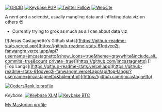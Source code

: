 [![ORCID](https://img.shields.io/badge/ORCID-0000--0002--7188--1605-yellowgreen)](https://orcid.org/0000-0002-7188-1605)
[![Keybase PGP](https://img.shields.io/keybase/pgp/jmcastagnetto)](https://keybase.io/jmcastagnetto)
[![Twitter Follow](https://img.shields.io/twitter/follow/jmcastagnetto?label=&style=social)](https://twitter.com/jmcastagnetto)
[![Website](https://img.shields.io/website?url=https%3A%2F%2Fcastagnetto.site)](https://castagnetto.site)

A nerd and a scientist, usually mangling data and inflicting data viz on others :wink:

- Currently trying to grok as much as a I can about data viz



[![Jesus Castagnetto's Github stats]([https://github-readme-stats.vercel.app](https://github-readme-stats-61qdveq2j-fanwangm.vercel.app/api?username=jmcastagnetto&show_icons=true&theme=graywhite&include_all_commits=true&count_private=true)](https://github.com/jmcastagnetto) [![Top Langs]([https://github-readme-stats.vercel.app](https://github-readme-stats-61qdveq2j-fanwangm.vercel.app/api/top-langs/?username=jmcastagnetto&hide=html)](https://github.com/jmcastagnetto)

[![CodersRank.io profile](https://cr-ss-service.azurewebsites.net/api/ScreenShot?widget=summary&username=jmcastagnetto&badges=3&show-avatar=false&width=240&style=--border-radius:20px)](https://profile.codersrank.io/user/jmcastagnetto)

_Keybase_: [![Keybase XLM](https://img.shields.io/keybase/xlm/jmcastagnetto)](https://keybase.io/jmcastagnetto)
[![Keybase BTC](https://img.shields.io/keybase/btc/jmcastagnetto)](https://keybase.io/jmcastagnetto)

<a rel="me" href="https://mastodon.social/@jmcastagnetto">My Mastodon profile</a>
